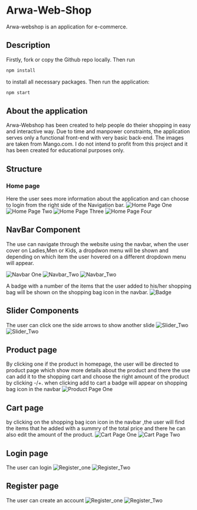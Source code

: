 # Arwa-Web-Shop

Arwa-webshop is an application for e-commerce.

## Description
Firstly, fork or copy the Github repo locally. Then run
```bash
npm install
```
to install all necessary packages.
Then run the application:
```bash
npm start
```

## About the application
Arwa-Webshop has been created to help people do theier shopping in easy and interactive way. Due to time and manpower constraints, the application serves only a functional front-end with very basic back-end. The images are taken from Mango.com.
I do not intend to profit from this project and it has been created for educational purposes only.

## Structure

### Home page
Here the user sees more information about the application and can choose to login from the right side of the Navigation bar.
![Home Page One](/arwa-webshop/src/images/HOME_PAGE1.png)
![Home Page Two](/arwa-webshop/src/images/HOME_PAGE2.png)
![Home Page Three](/arwa-webshop/src/images/HOME_PAGE3.png)
![Home Page Four](/arwa-webshop/src/images/HOME_PAGE4.png)

## NavBar Component
The use can navigate through the website using the navbar, when the user cover on Ladies,Men or Kids, a dropdwon menu will be shown and depending on which item the user hovered on a different dropdown menu will appear. 

![Navbar One](/arwa-webshop/src/images/NAVBAR_COMPONENT1.png)
![Navbar_Two](/arwa-webshop/src/images/NAVBAR_COMPONENT2.png)
![Navbar_Two](/arwa-webshop/src/images/NAVBAR_COMPONENT3.png)



A badge with a number of the items that the user added to his/her shopping bag will be shown on the shopping bag icon in the navbar.
![Badge](/arwa-webshop/src/images/BADGE.png)

## Slider Components 
The user can click one the side arrows to show another slide 
![Slider_Two](/arwa-webshop/src/images/Slider1.png)
![Slider_Two](/arwa-webshop/src/images/Slider2.png)


## Product page
By clicking one if the product in homepage, the user will be directed to product page which show more details about the product and there the use can add it to the shopping cart and choose the right amount of the product by clicking -/+.
when clicking add to cart a badge will appear on shopping bag icon in the navbar
![Product Page One](/arwa-webshop/src/images/PRODUCT_PAGE1.png)




## Cart page
by clicking on the shopping bag icon icon in the navbar ,the user will find the items that he added with a summry of the total price and there he can also edit the amount of the product.
![Cart Page One](/arwa-webshop/src/images/CART_PAGE1.png)
![Cart Page Two](/arwa-webshop/src/images/CART_PAGE2.png)

## Login page
The user can login 
![Register_one](/arwa-webshop/src/images/LOGIN.png)
![Register_Two](/arwa-webshop/src/images/REGISTER2.png)

## Register page
The user can create an account
![Register_one](/arwa-webshop/src/images/REGISTER1.png)
![Register_Two](/arwa-webshop/src/images/REGISTER2.png)
